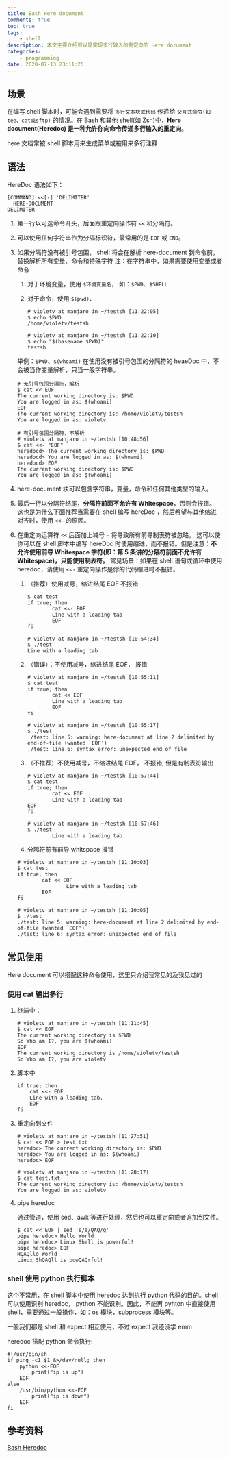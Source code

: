 ```yaml
---
title: Bash Here document
comments: true
toc: true
tags:
    - shell
description: 本文主要介绍可以是实现多行输入的重定向的 Here document
categories:
    - programming
date: 2020-07-13 23:11:25
---
```


## 场景

在编写 shell 脚本时，可能会遇到需要将 `多行文本块或代码` 传递给 `交互式命令(如tee、cat或sftp)` 的情况。在 Bash 和其他 shell(如 Zsh)中，**Here document(Heredoc) 是一种允许你向命令传递多行输入的重定向**。

here 文档常被 shell 脚本用来生成菜单或被用来多行注释

## 语法

HereDoc 语法如下：

```shell
[COMMAND] <<[-] 'DELIMITER'
  HERE-DOCUMENT
DELIMITER
```

1. 第一行以可选命令开头，后面跟重定向操作符 `<<` 和分隔符。
2. 可以使用任何字符串作为分隔标识符，最常用的是 `EOF` 或 `END`。
3. 如果分隔符没有被引号包围， shell 将会在解析 here-document 到命令前，替换解析所有变量、命令和特殊字符
   注：在字符串中，如果需要使用变量或者命令

    1. 对于环境变量，使用 `$环境变量名`， 如：`$PWD`、`$SHELL`
    2. 对于命令，使用 `$(pwd)`、

        ```shell
        # violetv at manjaro in ~/testsh [11:22:05]
        $ echo $PWD
        /home/violetv/testsh

        # violetv at manjaro in ~/testsh [11:22:10]
        $ echo "$(basename $PWD)"
        testsh
        ```

    举例：`$PWD`、`$(whoami)` 在使用没有被引号包围的分隔符的 heaeDoc 中，不会被当作变量解析，只当一般字符串。

    ```shell
    # 无引号包围分隔符，解析
    $ cat << EOF
    The current working directory is: $PWD
    You are logged in as: $(whoami)
    EOF
    The current working directory is: /home/violetv/testsh
    You are logged in as: violetv

    # 有引号包围分隔符，不解析
    # violetv at manjaro in ~/testsh [10:48:56]
    $ cat <<- "EOF"
    heredocd> The current working directory is: $PWD
    heredocd> You are logged in as: $(whoami)
    heredocd> EOF
    The current working directory is: $PWD
    You are logged in as: $(whoami)
    ```

4. here-document 块可以包含字符串，变量，命令和任何其他类型的输入。

5. 最后一行以分隔符结尾，**分隔符前面不允许有 Whitespace**，否则会报错。
   这也是为什么下面推荐当需要在 shell 编写 hereDoc ，然后希望与其他缩进对齐时，使用 `<<-` 的原因。

6. 在重定向运算符 `<<` 后面加上减号 `-` 将导致所有前导制表符被忽略。 这可以使你可以在 shell 脚本中编写 hereDoc 时使用缩进，而不报错。但是注意：**不允许使用前导 Whitespace 字符(即：第 5 条讲的分隔符前面不允许有 Whitespace)，只能使用制表符。**
   常见场景：如果在 shell 语句或循环中使用 heredoc，请使用 `<<-` 重定向操作是你的代码缩进时不报错。

    1. （推荐）使用减号，缩进结尾 EOF 不报错

        ```shell
        $ cat test
        if true; then
                cat <<- EOF
                Line with a leading tab
                EOF
        fi

        # violetv at manjaro in ~/testsh [10:54:34]
        $ ./test
        Line with a leading tab
        ```

    2. （错误）：不使用减号，缩进结尾 EOF， 报错

        ```shell
        # violetv at manjaro in ~/testsh [10:55:11]
        $ cat test
        if true; then
                cat << EOF
                Line with a leading tab
                EOF
        fi

        # violetv at manjaro in ~/testsh [10:55:17]
        $ ./test
        ./test: line 5: warning: here-document at line 2 delimited by end-of-file (wanted `EOF')
        ./test: line 6: syntax error: unexpected end of file
        ```

    3. （不推荐）不使用减号，不缩进结尾 EOF， 不报错, 但是有制表符输出

        ```shell
        # violetv at manjaro in ~/testsh [10:57:44]
        $ cat test
        if true; then
                cat << EOF
                Line with a leading tab
        EOF
        fi

        # violetv at manjaro in ~/testsh [10:57:46]
        $ ./test
                Line with a leading tab
        ```

    4. 分隔符前有前导 whitspace 报错

    ```shell
    # violetv at manjaro in ~/testsh [11:10:03]
    $ cat test
    if true; then
            cat << EOF
                    Line with a leading tab
            EOF
    fi

    # violetv at manjaro in ~/testsh [11:10:05]
    $ ./test
    ./test: line 5: warning: here-document at line 2 delimited by end-of-file (wanted `EOF')
    ./test: line 6: syntax error: unexpected end of file
    ```

## 常见使用

Here document 可以搭配这种命令使用，这里只介绍我常见的及我见过的

### 使用 cat 输出多行

1. 终端中：

    ```shell
    # violetv at manjaro in ~/testsh [11:11:45]
    $ cat << EOF
    The current working directory is $PWD
    So Who am I?, you are $(whoami)
    EOF
    The current working directory is /home/violetv/testsh
    So Who am I?, you are violetv
    ```

2. 脚本中

    ```shell
    if true; then
        cat <<- EOF
        Line with a leading tab.
        EOF
    fi
    ```

3. 重定向到文件

    ```shell
    # violetv at manjaro in ~/testsh [11:27:51]
    $ cat << EOF > test.txt
    heredoc> The current working directory is: $PWD
    heredoc> You are logged in as: $(whoami)
    heredoc> EOF

    # violetv at manjaro in ~/testsh [11:28:17]
    $ cat test.txt
    The current working directory is: /home/violetv/testsh
    You are logged in as: violetv
    ```

4. pipe heredoc

    通过管道，使用 sed、awk 等进行处理，然后也可以重定向或者追加到文件。

    ```shell
    $ cat << EOF | sed 's/e/QAQ/g'
    pipe heredoc> Hello World
    pipe heredoc> Linux Shell is powerful!
    pipe heredoc> EOF
    HQAQllo World
    Linux ShQAQll is powQAQrful!
    ```

### shell 使用 python 执行脚本

这个不常用，在 shell 脚本中使用 heredoc 达到执行 python 代码的目的。shell 可以使用识别 heredoc， python 不能识别。因此，不能再 pyhton 中直接使用 shell，需要通过一般操作，如：os 模块，subprocess 模块等。

一般我们都是 shell 和 expect 相互使用，不过 expect 我还没学 emm

heredoc 搭配 python 命令执行:

```shell
#!/usr/bin/sh
if ping -c1 $1 &>/dev/null; then
    python <<-EOF
        print("ip is up")
    EOF
else
    /usr/bin/python <<-EOF
        print("ip is down")
    EOF
fi
```

## 参考资料

[Bash Heredoc](https://linuxize.com/post/bash-heredoc/#disqus_thread)
